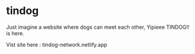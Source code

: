# tindog

Just imagine a website where dogs can meet each other, Yipieee TINDOG!! is here.

Vist site here : tindog-network.netlify.app
